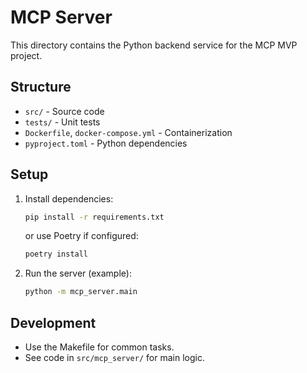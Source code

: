 # MCP Server

This directory contains the Python backend service for the MCP MVP project.

## Structure
- `src/` - Source code
- `tests/` - Unit tests
- `Dockerfile`, `docker-compose.yml` - Containerization
- `pyproject.toml` - Python dependencies

## Setup

1. Install dependencies:
   ```bash
   pip install -r requirements.txt
   ```
   or use Poetry if configured:
   ```bash
   poetry install
   ```
2. Run the server (example):
   ```bash
   python -m mcp_server.main
   ```

## Development
- Use the Makefile for common tasks.
- See code in `src/mcp_server/` for main logic.